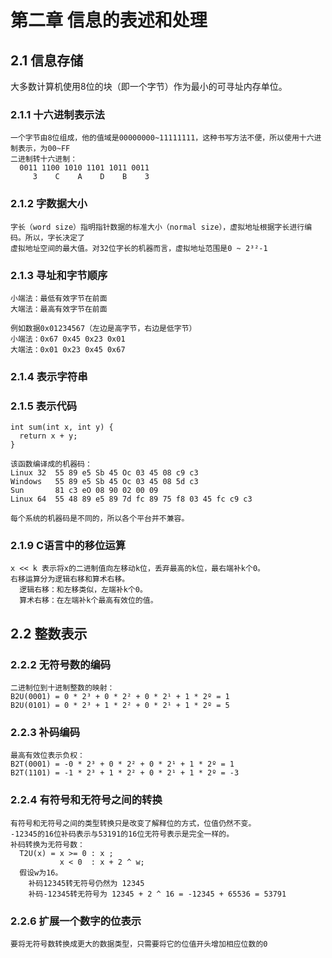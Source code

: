 # 第二章 信息的表述和处理
## 2.1 信息存储  
  大多数计算机使用8位的块（即一个字节）作为最小的可寻址内存单位。
  ### 2.1.1 十六进制表示法  
    一个字节由8位组成，他的值域是00000000~11111111，这种书写方法不便，所以使用十六进制表示，为00~FF  
    二进制转十六进制：  
      0011 1100 1010 1101 1011 0011  
         3    C    A    D    B    3
  ### 2.1.2 字数据大小
    字长（word size）指明指针数据的标准大小（normal size），虚拟地址根据字长进行编码。所以，字长决定了  
    虚拟地址空间的最大值。对32位字长的机器而言，虚拟地址范围是0 ~ 2³²-1
  ### 2.1.3 寻址和字节顺序
    小端法：最低有效字节在前面
    大端法：最高有效字节在前面

    例如数据0x01234567（左边是高字节，右边是低字节）
    小端法：0x67 0x45 0x23 0x01
    大端法：0x01 0x23 0x45 0x67
  ### 2.1.4 表示字符串
  ### 2.1.5 表示代码
    int sum(int x, int y) {
      return x + y;
    }
    
    该函数编译成的机器码：
    Linux 32  55 89 e5 Sb 45 Oc 03 45 08 c9 c3
    Windows   55 89 e5 Sb 45 Oc 03 45 08 5d c3
    Sun       81 c3 eO 08 90 02 00 09
    Linux 64  55 48 89 e5 89 7d fc 89 75 f8 03 45 fc c9 c3
    
    每个系统的机器码是不同的，所以各个平台并不兼容。
  ### 2.1.9 C语言中的移位运算
    x << k 表示将x的二进制值向左移动k位，丢弃最高的k位，最右端补k个0。
    右移运算分为逻辑右移和算术右移。
      逻辑右移：和左移类似，左端补k个0。
      算术右移：在左端补k个最高有效位的值。

## 2.2 整数表示  
  ### 2.2.2 无符号数的编码
    二进制位到十进制整数的映射：
    B2U(0001) = 0 * 2³ + 0 * 2² + 0 * 2¹ + 1 * 2º = 1
    B2U(0101) = 0 * 2³ + 1 * 2² + 0 * 2¹ + 1 * 2º = 5
  ### 2.2.3 补码编码
    最高有效位表示负权：
    B2T(0001) = -0 * 2³ + 0 * 2² + 0 * 2¹ + 1 * 2º = 1
    B2T(1101) = -1 * 2³ + 1 * 2² + 0 * 2¹ + 1 * 2º = -3
  ### 2.2.4 有符号和无符号之间的转换
    有符号和无符号之间的类型转换只是改变了解释位的方式，位值仍然不变。  
    -12345的16位补码表示与53191的16位无符号表示是完全一样的。
    补码转换为无符号数：  
      T2U(x) = x >= 0 : x ;
               x < 0  : x + 2 ^ w;
      假设w为16。  
        补码12345转无符号仍然为 12345
        补码-12345转无符号为 12345 + 2 ^ 16 = -12345 + 65536 = 53791
  ### 2.2.6 扩展一个数字的位表示
    要将无符号数转换成更大的数据类型，只需要将它的位值开头增加相应位数的0